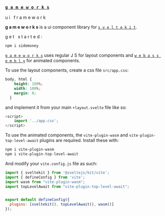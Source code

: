 ### [ ` g a m e w o r k s ` ](https://github.com/scrollingbot/gameworks)
<p>u i &nbsp f r a m e w o r k </p>


**g a m e w o r k s** is a ui component library for [`s v e l t e k i t`](https://kit.svelte.dev/).


<p>g e t &nbsp  s t a r t e d :</p>

```bash
npm i sidemoney
```

[`g a m e w o r k s`](https://github.com/scrollingbot/gameworks) uses regular J S for layout components and [`w e b a s s e m b l y`](https://webassembly.org/) for animated components.

To use the layout components, create a css file `src/app.css`:

```css
body, html {
    height: 100%;
    width: 100%;
    margin: 0;
  }
```

and implement it from your main `+layout.svelte` file like so:

```javascript
<script>
    import '../app.css';
</script>

```

To use the animated components, the `vite-plugin-wasm` and `vite-plugin-top-level-await` plugins are required. Install these with: 

```bash
npm i vite-plugin-wasm
npm i vite-plugin-top-level-await
```

And modify your `vite.config.js` file as such:

```javascript
import { sveltekit } from '@sveltejs/kit/vite';
import { defineConfig } from 'vite';
import wasm from "vite-plugin-wasm";
import topLevelAwait from "vite-plugin-top-level-await";


export default defineConfig({
  plugins: [sveltekit(), topLevelAwait(), wasm()]
});
```
